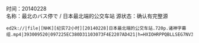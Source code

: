时间：20140228  
名称：最北のバス停で / 日本最北端的公交车站
源状态：确认有完整源
```
ed2k://|file|[NHK][纪实72小时][20140228]日本最北端的公交车站.720p.诸神字幕组.mp4|393009520|097225EC380D31103073F4E2207AD421|h=HXIOHRPPQBLLSEG7NV36VSME34ZLU4ZC|/
```
